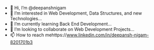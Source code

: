 - 👋 Hi, I’m @deepanshnigam
- 👀 I’m interested in Web Development, Data Structures, and new Technologies...
- 🌱 I’m currently learning Back End Development...
- 💞️ I’m looking to collaborate on Web Development Projects...
- 📫 How to reach mehttps://www.linkedin.com/in/deepansh-nigam-8201701b3

<!---
deepanshnigam/deepanshnigam is a ✨ special ✨ repository because its `README.md` (this file) appears on your GitHub profile.
You can click the Preview link to take a look at your changes.
--->
